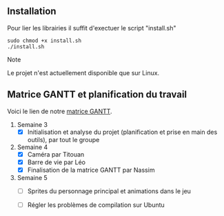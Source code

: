 
##  Installation 

Pour lier les librairies il suffit d'exectuer le script "install.sh"
```
sudo chmod +x install.sh
./install.sh
```
> [!NOTE]
> Le projet n'est actuellement disponible que sur Linux.

## Matrice GANTT et planification du travail

Voici le lien de notre [matrice GANTT](https://docs.google.com/spreadsheets/d/1Mg9UQ9PWvGM-6L3-nj4hynLEFj7fFx33uv-HTwo-MKw/edit#gid=0).

1. Semaine 3
   - [x] Initialisation et analyse du projet (planification et prise en main des outils), par tout le groupe
1. Semaine 4
   - [x] Caméra par Titouan
   - [x] Barre de vie par Léo 
   - [x] Finalisation de la matrice GANTT par Nassim
1. Semaine 5 
   - [ ] Sprites du personnage principal et animations dans le jeu 
   - [ ] Régler les problèmes de compilation sur Ubuntu

